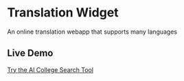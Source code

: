 # Translation Widget

An online translation webapp that supports many languages

## Live Demo
[Try the AI College Search Tool](https://elijahf92.github.io/Translate-Widget/)
